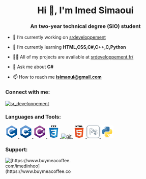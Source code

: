 <h1 align="center">Hi 👋, I'm Imed Simaoui</h1>
<h3 align="center">An two-year technical degree (SIO) student</h3>

- 🔭 I’m currently working on [srdeveloppement](srdeveloppement.fr/)

- 🌱 I’m currently learning **HTML,CSS,C#,C++,C,Python**

- 👨‍💻 All of my projects are available at [srdeveloppement.fr/](srdeveloppement.fr/)

- 💬 Ask me about **C#**

- 📫 How to reach me **isimaoui@gmail.com**

<h3 align="left">Connect with me:</h3>
<p align="left">
<a href="https://instagram.com/sr_developpement" target="blank"><img align="center" src="https://raw.githubusercontent.com/rahuldkjain/github-profile-readme-generator/master/src/images/icons/Social/instagram.svg" alt="sr_developpement" height="30" width="40" /></a>
</p>

<h3 align="left">Languages and Tools:</h3>
<p align="left"> <a href="https://www.cprogramming.com/" target="_blank" rel="noreferrer"> <img src="https://raw.githubusercontent.com/devicons/devicon/master/icons/c/c-original.svg" alt="c" width="40" height="40"/> </a> <a href="https://www.w3schools.com/cpp/" target="_blank" rel="noreferrer"> <img src="https://raw.githubusercontent.com/devicons/devicon/master/icons/cplusplus/cplusplus-original.svg" alt="cplusplus" width="40" height="40"/> </a> <a href="https://www.w3schools.com/cs/" target="_blank" rel="noreferrer"> <img src="https://raw.githubusercontent.com/devicons/devicon/master/icons/csharp/csharp-original.svg" alt="csharp" width="40" height="40"/> </a> <a href="https://www.w3schools.com/css/" target="_blank" rel="noreferrer"> <img src="https://raw.githubusercontent.com/devicons/devicon/master/icons/css3/css3-original-wordmark.svg" alt="css3" width="40" height="40"/> </a> <a href="https://git-scm.com/" target="_blank" rel="noreferrer"> <img src="https://www.vectorlogo.zone/logos/git-scm/git-scm-icon.svg" alt="git" width="40" height="40"/> </a> <a href="https://www.w3.org/html/" target="_blank" rel="noreferrer"> <img src="https://raw.githubusercontent.com/devicons/devicon/master/icons/html5/html5-original-wordmark.svg" alt="html5" width="40" height="40"/> </a> <a href="https://www.photoshop.com/en" target="_blank" rel="noreferrer"> <img src="https://raw.githubusercontent.com/devicons/devicon/master/icons/photoshop/photoshop-line.svg" alt="photoshop" width="40" height="40"/> </a> <a href="https://www.python.org" target="_blank" rel="noreferrer"> <img src="https://raw.githubusercontent.com/devicons/devicon/master/icons/python/python-original.svg" alt="python" width="40" height="40"/> </a> </p>

<h3 align="left">Support:</h3>
<p><a href="https://www.buymeacoffee.com/https://www.buymeacoffee.com/imedinhoo"> <img align="left" src="https://cdn.buymeacoffee.com/buttons/v2/default-yellow.png" height="50" width="210" alt="[https://www.buymeacoffee.com/imedinhoo](https://www.buymeacoffee.com/imedinhoo)https://www.buymeacoffee.com/imedinhoo" /></a></p><br><br>
